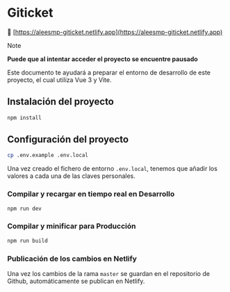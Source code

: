 # Giticket
🔗 [https://aleesmp-giticket.netlify.app](https://aleesmp-giticket.netlify.app)
> [!NOTE]
> **Puede que al intentar acceder el proyecto se encuentre pausado**

Este documento te ayudará a preparar el entorno de desarrollo de este proyecto, el cual utiliza Vue 3 y Vite.

## Instalación del proyecto

```sh
npm install
```

## Configuración del proyecto

```sh
cp .env.example .env.local
```
Una vez creado el fichero de entorno `.env.local`, tenemos que añadir los valores a cada una de las claves personales.

### Compilar y recargar en tiempo real en Desarrollo

```sh
npm run dev
```

### Compilar y minificar para Producción

```sh
npm run build
```

### Publicación de los cambios en Netlify
Una vez los cambios de la rama `master` se guardan en el repositorio de Github, automáticamente se publican en Netlify.
